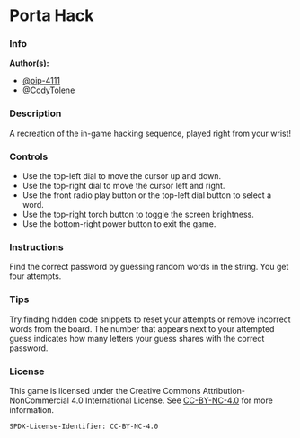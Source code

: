 # Porta Hack

### Info

**Author(s):**

- [@pip-4111](https://github.com/pip-4111)
- [@CodyTolene](https://github.com/CodyTolene)

### Description

A recreation of the in-game hacking sequence, played right from your wrist!

### Controls

- Use the top-left dial to move the cursor up and down.
- Use the top-right dial to move the cursor left and right.
- Use the front radio play button or the top-left dial button to select a word.
- Use the top-right torch button to toggle the screen brightness.
- Use the bottom-right power button to exit the game.

### Instructions

Find the correct password by guessing random words in the string. You get four
attempts.

### Tips

Try finding hidden code snippets to reset your attempts or remove incorrect
words from the board. The number that appears next to your attempted guess
indicates how many letters your guess shares with the correct password.

### License

This game is licensed under the Creative Commons Attribution-NonCommercial 4.0
International License. See
[CC-BY-NC-4.0](https://creativecommons.org/licenses/by-nc/4.0/) for more
information.

`SPDX-License-Identifier: CC-BY-NC-4.0`
